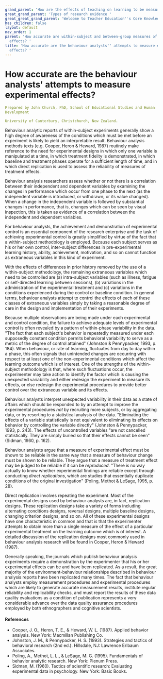 ```yaml
---
grand_parent: 'How are the effects of teaching on learning to be measured? '
great_grand_parent: 'Types of research evidence '
great_great_grand_parent: 'Welcome to Teacher Education''s Core Knowledge and Skills.'
has_children: false
layout: default
nav_order: 1
parent: 'How accurate are within-subject and between-group measures of experimental
  effects? '
title: 'How accurate are the behaviour analysts'' attempts to measure experimental
  effects? '
---
```

# How accurate are the behaviour analysts' attempts to measure experimental effects?


```yaml
Prepared by John Church, PhD, School of Educational Studies and Human
Development

University of Canterbury, Christchurch, New Zealand.
```


Behaviour analytic reports of within-subject experiments generally show
a high degree of awareness of the conditions which must be met before an
experiment is likely to yield an interpretable result. Behaviour
analysis methods texts (e.g. Cooper, Heron & Heward, 1987) routinely
make reference to the need for experimental designs in which only one
variable is manipulated at a time, in which treatment fidelity is
demonstrated, in which baseline and treatment phases operate for a
sufficient length of time, and in which direct replication is used to
assess the reliability of measures of treatment effects.

Behaviour analysis researchers assess whether or not there is a
correlation between their independent and dependent variables by
examining the changes in performance which occur from one phase to the
next (as the independent variable is introduced, or withdrawn, or its
value changed). When a change in the independent variable is followed by
substantial changes in performance, that is, changes which can be seen
by visual inspection, this is taken as evidence of a correlation between
the independent and dependent variables.

For behaviour analysts, the achievement and demonstration of
experimental control is an essential component of the research
enterprise and the task of achieving experimental control is greatly
simplified by virtue of the fact that a within-subject methodology is
employed. Because each subject serves as his or her own control,
inter-subject differences in pre-experimental learning history, ability,
achievement, motivation, and so on cannot function as extraneous
variables in this kind of experiment.

With the effects of differences in prior history removed by the use of a
within-subject methodology, the remaining extraneous variables which
need to be controlled are (a) intra-subject variables (such as illness,
fatigue or self-directed learning between sessions), (b) variations in
the administration of the experimental treatment and (c) variations in
the conditions experienced during the control or baseline condition. In
general terms, behaviour analysts attempt to control the effects of each
of these classes of extraneous variables simply by taking a reasonable
degree of care in the design and implementation of their experiments.

Because multiple observations are being made under each experimental and
control condition, the failure to achieve adequate levels of
experimental control is often revealed by a pattern of within-phase
variability in the data. "The fact that each subject\'s behavior is
repeatedly measured under each supposedly constant condition permits
behavioral variability to serve as a metric of the degree of control
attained" (Johnston & Pennypacker, 1993, p. 184). When behaviour, or
rate of learning, fluctuates from day to day within a phase, this often
signals that unintended changes are occurring with respect to at least
one of the non-experimental conditions which affect the learning outcome
which is of interest. One of the strengths of the within-subject
methodology is that, where such fluctuations occur, the experimenter may
take action to identify the factor which is causing the unexpected
variability and either redesign the experiment to measure its effects,
or else redesign the experimental procedures to provide better control
over the extraneous variable and its effects.

Behaviour analysts interpret unexpected variability in their data as a
state of affairs which should be responded to by an attempt to improve
the experimental procedures *not* by recruiting more subjects, or by
aggregating data, or by resorting to a statistical analysis of the data.
"Eliminating the effects of a variable statistically is not equivalent
to eliminating its effects on behavior by controlling the variable
directly" (Johnston & Pennypacker, 1993, p. 243). The effects of
uncontrolled variables "are not cancelled statistically. They are simply
buried so that their effects cannot be seen" (Sidman, 1960, p. 162).

Behaviour analysts argue that a measure of experimental effect must be
shown to be reliable in the same way that a measure of behaviour change
must be shown to be reliable. They argue that a measure of treatment
effect may be judged to be reliable if it can be *reproduced.* "There is
no way actually to know whether experimental findings are reliable
except through conducting *direct replications*, which are studies that
essentially duplicate conditions of the original investigation" (Poling,
Methot & LeSage, 1995, p. 28).

Direct replication involves repeating the experiment. Most of the
experimental designs used by behaviour analysts are, in fact,
replication designs. These replication designs take a variety of forms
including alternating conditions designs, reversal designs, multiple
baseline designs, changing criterion designs, and so on. All of these
experimental designs have one characteristic in common and that is that
the experimenter attempts to obtain more than a single measure of the
effect of a particular experimental treatment on the learning outcome
which is of interest. A detailed discussion of the replication designs
most commonly used in behaviour analysis research will be found in
Cooper, Heron & Heward (1987).

Generally speaking, the journals which publish behaviour analysis
experiments require a demonstration by the experimenter that his or her
experimental effects can be and have been replicated. As a result, the
great majority of the environment-behaviour relationships described in
behaviour analysis reports have been replicated many times. The fact
that behaviour analysts employ measurement procedures and experimental
procedures which are likely to generate accurate measurement results,
institute regular reliability and replicability checks, and must report
the results of these data quality evaluations as a condition of
publication represents a very considerable advance over the data quality
assurance procedures employed by both ethnographers and cognitive
scientists.


#### References

-   Cooper, J. O., Heron, T. E., & Heward, W. L. (1987). Applied
    behavior analysis. New York: Macmillan Publishing Co.
-   Johnston, J. M., & Pennypacker, H. S. (1993). Strategies and tactics
    of behavioral research (2nd ed.). Hillsdale, NJ: Lawrence Erlbaum
    Associates.
-   Poling, A., Methot, L. L., & LeSage, M. G. (1995). Fundamentals of
    behavior analytic research. New York: Plenum Press.
-   Sidman, M. (1960). Tactics of scientific research: Evaluating
    experimental data in psychology. New York: Basic Books.
